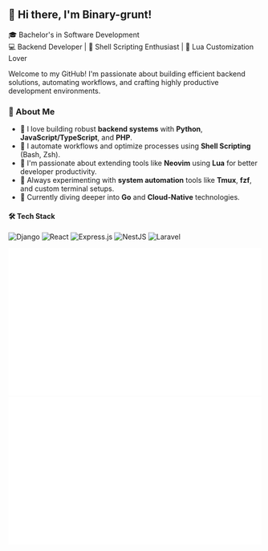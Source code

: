 ## 👋 Hi there, I'm Binary-grunt!

🎓 Bachelor's in Software Development  
💻 Backend Developer | 🐚 Shell Scripting Enthusiast | 🌙 Lua Customization Lover  

Welcome to my GitHub! I'm passionate about building efficient backend solutions, automating workflows, and crafting highly productive development environments.

### 🚀 About Me

- 🔧 I love building robust **backend systems** with **Python**, **JavaScript/TypeScript**, and **PHP**.
- 🐚 I automate workflows and optimize processes using **Shell Scripting** (Bash, Zsh).
- 🌙 I'm passionate about extending tools like **Neovim** using **Lua** for better developer productivity.
- 🎨 Always experimenting with **system automation** tools like **Tmux**, **fzf**, and custom terminal setups.
- 🌱 Currently diving deeper into **Go** and **Cloud-Native** technologies.

#### 🛠️ Tech Stack
![Django](https://img.shields.io/badge/Django-092E20?style=for-the-badge&logo=django&logoColor=white)
![React](https://shields.io/badge/react-black?logo=react&style=for-the-badge)
![Express.js](https://img.shields.io/badge/express.js-%23404d59.svg?style=for-the-badge&logo=express&logoColor=%2361DAFB)
![NestJS](https://img.shields.io/badge/nestjs-%23E0234E.svg?style=for-the-badge&logo=nestjs&logoColor=white)
![Laravel](https://img.shields.io/badge/laravel-%23FF2D20.svg?style=for-the-badge&logo=laravel&logoColor=white)



![](https://raw.githubusercontent.com/Binary-Blade/github-stats/master/generated/overview.svg#gh-dark-mode-only)
![](https://raw.githubusercontent.com/Binary-Blade/github-stats/master/generated/languages.svg#gh-dark-mode-only)
